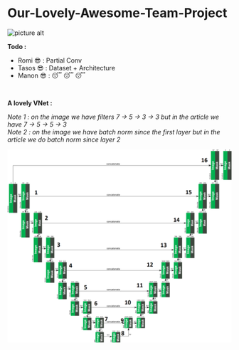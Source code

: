 # Our-Lovely-Awesome-Team-Project

![picture alt](https://statics.lesinrocks.com/content/thumbs/uploads/2019/05/width-1125-height-612/gameofthroness8e3.jpg)
<br/>

__Todo :__

* Romi :sunglasses: : Partial Conv
* Tasos :sunglasses: : Dataset + Architecture
* Manon :sunglasses: : :sleeping: :sleeping: :sleeping:
<br/>

__A lovely VNet :__

_Note 1 : on the image we have filters 7 -> 5 -> 3 -> 3 but in the article we have 7 -> 5 -> 5 -> 3_<br/>
_Note 2 : on the image we have batch norm since the first layer but in the article we do batch norm since layer 2_
<br/>

![picture alt](architecture.png)
